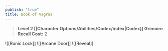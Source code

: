 ```yaml
---
publish: "true"
title: Book of Vagras
---
```


> **Level 2 [[Character Options/Abilities/Codex/index|Codex]] Grimoire**
> **Recall Cost:** 2

![[Runic Lock]]
![[Arcane Door]]
![[Reveal]]
